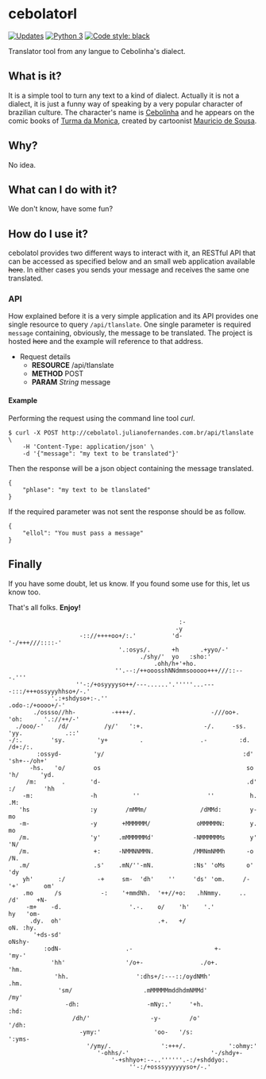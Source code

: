 # cebolato~~r~~l
[![Updates](https://pyup.io/repos/github/julianolf/cebolatol/shield.svg)](https://pyup.io/repos/github/julianolf/cebolatol/) [![Python 3](https://pyup.io/repos/github/julianolf/cebolatol/python-3-shield.svg)](https://pyup.io/repos/github/julianolf/cebolatol/) [![Code style: black](https://img.shields.io/badge/code%20style-black-000000.svg)](https://github.com/ambv/black)

Translator tool from any langue to Cebolinha's dialect.

## What is it?

It is a simple tool to turn any text to a kind of dialect. Actually it is not a dialect, it is just a funny way of speaking by a very popular character of brazilian culture. The character's name is [Cebolinha](https://en.wikipedia.org/wiki/Jimmy_Five) and he appears on the comic books of [Turma da Monica](https://en.wikipedia.org/wiki/Monica%27s_Gang), created by cartoonist [Mauricio de Sousa](https://en.wikipedia.org/wiki/Mauricio_de_Sousa).

## Why?

No idea.

## What can I do with it?

We don't know, have some fun?

## How do I use it?

cebolatol provides two different ways to interact with it, an RESTful API that can be accessed as specified below and an small web application available ~~here~~. In either cases you sends your message and receives the same one translated.

### API

How explained before it is a very simple application and its API provides one single resource to query `/api/tlanslate`. One single parameter is required `message` containing, obviously, the message to be translated. The project is hosted ~~here~~ and the example will reference to that address.

* Request details
	* **RESOURCE** /api/tlanslate
	* **METHOD** POST
	* **PARAM** _String_ message

#### Example

Performing the request using the command line tool _curl_.

	$ curl -X POST http://cebolatol.julianofernandes.com.br/api/tlanslate \
		-H 'Content-Type: application/json' \
		-d '{"message": "my text to be translated"}'

Then the response will be a json object containing the message translated.

	{
		"phlase": "my text to be tlanslated"
	}

If the required parameter was not sent the response should be as follow.

	{
		"ellol": "You must pass a message"
	}

## Finally

If you have some doubt, let us know. If you found some use for this, let us know too.

That's all folks. **Enjoy!**

```
                                                :-                                                
                                               -y                                                 
                    -:://++++oo+/:.'          'd-         '-/+++///::::-'                         
                               '.:osys/.      +h      .+yyo/-'                                    
                                     ./shy/'  yo   :sho:'                                         
                                         .ohh/h+'+ho.                                             
                              ''.--:/++ooosshNNdmmsooooo+++///::---.'''                           
                   ''-:/+osyyyyso++/---......'.'''''...----:::/+++ossyyyhhso+/-.'                 
            '.:+shdyso+:-.''                                            .odo-:/+oooo+/-'          
       ./ossso//hh-          -++++/.                     -///oo+.         'oh:      '.://++/-'    
  ./ooo/-'    /d/          /y/'   ':+.                 -/.     -ss.         'yy.            .::'  
-/:.        'sy.         'y+         .                .-         :d.          /d+:/:.             
        :ossyd-         'y/                                       :d'        'sh+--/oh+'          
      -hs.   'o/        os                                         so       'h/      'yd.         
     /m:       .       'd-                                         .d'      :/        'hh         
    -m:                -h          ''                   ''          h.                 .M:        
   'hs                 :y        /mMMm/               /dMMd:        y-                  mo        
   -m-                 -y       +MMMMMM/             oMMMMMN:       y.                  mo        
   /m.                 'y'     .mMMMMMMd'           -NMMMMMMs       y'                 'N/        
   /m.                  +:     -NMMNNMMN.           /MMNmNMMh      -o                  /N.        
   .m/                  .s'    .mN/''-mN.           :Ns' 'oMs      o'                 'dy         
    yh'       :/         -+     sm-  'dh'    ''     'ds' 'om.     /-        '+'       om'         
    .mo      /s           -:    '+mmdNh.  '++//+o:   .hNmmy.     ..          /d'     +N-          
     -m+    -d.                   '.-.    o/    'h'    '.'                    hy   'om-           
      .dy.  oh'                           .+.   +/                            oN. :hy.            
       '+ds-sd'                                                               oNshy-              
          :odN-                  .-                       +-                 'my-'                
            'hh'                 '/o+-                ./o+.                 'hm.                  
             'hh.                   ':dhs+/:---::/oydNMh'                  .hm.                   
              'sm/                    .mMMMMMmddhdmNMMd'                  /my'                    
                -dh:                   -mNy:.'     '+h.                 :hd:                      
                  /dh/'                 -y-        /o'               '/dh:                        
                    -ymy:'               'oo-   '/s:              ':yms-                          
                      '/ymy/.              ':+++/.            ':ohmy:'                            
                         '-ohhs/-'                       '-/shdy+-                                
                             '-+shhyo+:--..''''''.-:/+shddyo:.                                    
                                  ''-:/+osssyyyyyyso+/-.'                                         
```
